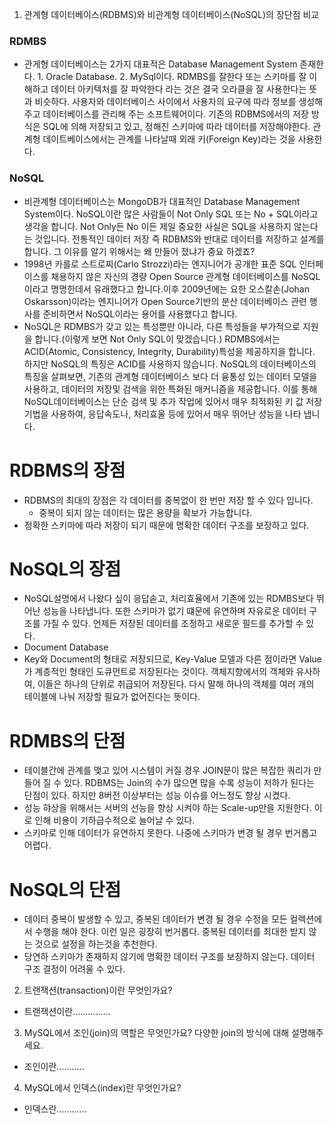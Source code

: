 1. 관계형 데이터베이스(RDBMS)와 비관계형 데이터베이스(NoSQL)의 장단점 비교

### RDMBS

- 관게형 데이터베이스는 2가지 대표적은 Database Management System 존재한다. 1. Oracle Database. 2. MySql이다. RDMBS를 잘한다 또는 스키마를 잘 이해하고 데이터 아키텍처를 잘 파악한다 라는 것은 결국 오라클을 잘 사용한다는 뜻과 비슷하다. 사용자와 데이터베이스 사이에서 사용자의 요구에 따라 정보를 생성해주고 데이터베이스를 관리해 주는 소프트웨어이다. 기존의 RDBMS에서의 저장 방식은 SQL에 의해 저장되고 있고, 정해진 스키마에 따라 데이터를 저장해야한다. 관계형 데이트베이스에서는 관계를 나타날때 외래 키(Foreign Key)라는 것을 사용한다.

### NoSQL

- 비관계형 데이터베이스는 MongoDB가 대표적인 Database Management System이다. NoSQL이란 많은 사람들이 Not Only SQL 또는 No + SQL이라고 생각을 합니다. Not Only든 No 이든 제일 중요한 사실은 SQL을 사용하지 않는다는 것입니다. 전통적인 데이터 저장 즉 RDBMS와 반대로 데이터를 저장하고 설계를 합니다. 그 이유를 알기 위해서는 왜 만들어 졌냐가 중요 하겠죠?
- 1998년 카를로 스트로찌(Carlo Strozzi)라는 엔지니어가 공개한 표준 SQL 인터페이스를 채용하지 않은 자신의 경량 Open Source 관계형 데이터베이스를 NoSQL이라고 명명한데서 유래했다고 합니다.이후 2009년에는 요한 오스칼손(Johan Oskarsson)이라는 엔지니어가 Open Source기반의 분산 데이터베이스 관련 행사를 준비하면서 NoSQL이라는 용어를 사용했다고 합니다.
- NoSQL은 RDMBS가 갖고 있는 특성뿐만 아니라, 다른 특성들을 부가적으로 지원을 합니다.(이렇게 보면 Not Only SQL이 맞겠습니다.) RDMBS에서는 ACID(Atomic, Consistency, Integrity, Durability)특성을 제공하지을 합니다. 하지만 NoSQL의 특징은 ACID를 사용하지 않습니다. NoSQL의 데이터베이스의 특징을 살펴보면, 기존의 관계형 데이터베이스 보다 더 융통성 있는 데이터 모델을 사용하고, 데이터의 저장및 검색을 위한 특화된 매커니즘을 제공합니다. 이를 통해 NoSQL데이터베이스는 단순 검색 및 추가 작업에 있어서 매우 최적화된 키 값 저장 기법을 사용하여, 응답속도나, 처리효울 등에 있어서 매우 뛰어난 성능을 나타 냅니다.

# RDBMS의 장점

- RDBMS의 최대의 장점은 각 데이터를 중복없이 한 번만 저장 할 수 있다 입니다.
  - 중복이 되지 않는 데이터는 많은 용량을 확보가 가능합니다.
- 정확한 스키마에 따라 저장이 되기 때문에 명확한 데이터 구조를 보장하고 있다.

# NoSQL의 장점

- NoSQL설명에서 나왔다 싶이 응답솓고, 처리효율에서 기존에 있는 RDMBS보다 뛰어난 성능을 나타냅니다. 또한 스키마가 없기 떄문에 유연하며 자유로운 데이터 구조를 가질 수 있다. 언제든 저장된 데이터를 조정하고 새로운 필드를 추가할 수 있다.
- Document Database
- Key와 Document의 형태로 저장되므로, Key-Value 모델과 다른 점이라면 Value가 계층적인 형태인 도큐먼트로 저장된다는 것이다. 객체지향에서의 객체와 유사하여, 이들은 하나의 단위로 취급되어 저장된다. 다시 말해 하나의 객체를 여러 개의 테이블에 나눠 저장할 필요가 없어진다는 뜻이다.

# RDMBS의 단점

- 테이블간에 관계를 맺고 있어 시스템이 커질 경우 JOIN문이 많은 복잡한 쿼리가 만들어 질 수 있다. RDBMS는 Join의 수가 많으면 많을 수록 성능이 저하가 된다는 단점이 있다. 하지만 8버전 이상부터는 성능 이슈를 어느정도 향상 시켰다.
- 성능 햐상을 위해서는 서버의 선능을 향상 시켜야 하는 Scale-up만을 지원한다. 이로 인해 비용이 기하급수적으로 늘어날 수 있다.
- 스키마로 인해 데이터가 유연하지 못한다. 나중에 스키마가 변경 될 경우 번거롭고 어렵다.

# NoSQL의 단점

- 데이터 중복이 발생할 수 있고, 중복된 데이터가 변경 될 경우 수정을 모든 컬렉션에서 수행을 해야 한다. 이런 일은 굉장히 번거롭다. 중복된 데이터를 최대한 받지 않는 것으로 설정을 하는것을 추천한다.
- 당연하 스키마가 존재하지 않기에 명확한 데이터 구조를 보장하지 않는다. 데이터 구조 결정이 어려울 수 있다.

2. 트랜잭션(transaction)이란 무엇인가요?

- 트랜잭션이란...............

3. MySQL에서 조인(join)의 역할은 무엇인가요? 다양한 join의 방식에 대해 설명해주세요.

- 조인이란...........

4. MySQL에서 인덱스(index)란 무엇인가요?

- 인덱스란............
